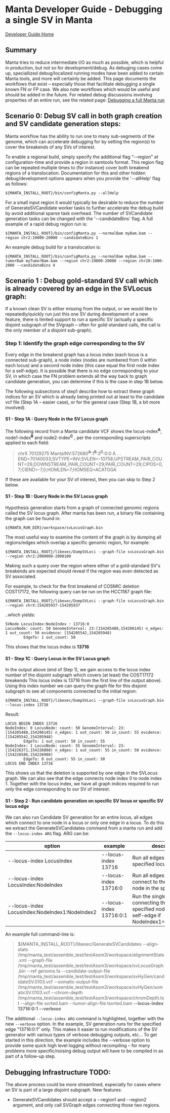 
# Manta Developer Guide - Debugging a single SV in Manta

[Developer Guide Home](README.md)

## Summary

Manta tries to reduce intermediate I/O as much as possible, which is helpful in production, but not so for development/debug. As debuging cases come up, speciallized debug/localized running modes have been added to certain Manta tools, and more will certainly be added. This page documents the workflows that exist – especially those that facilitate debugging a single known FN or FP case. We also note workflows which would be useful and should be added in the future. For related debug discussions involving properties of an entire run, see the related page: [Debugging a full Manta run](debugFullRun.md)

## Scenario 0: Debug SV call in both graph creation and SV candidate generation steps:

Manta workflow has the ability to run one to many sub-segments of the genome, which can accelerate debugging for by setting the region(s) to cover the breakends of any SVs of interest.

To enable a regional build, simply specify the additional flag "--region" at configuration-time and provide a region in samtools format. This region flag can be repeated multiple times to (for instance) cover both breakend regions of a translocation. Documentation for this and other hidden debug/development options appears when you provide the '--allHelp' flag as follows:

    ${MANTA_INSTALL_ROOT}/bin/configManta.py --allHelp

For a small input region it would typically be desirable to reduce the number of GenerateSVCandidate worker tasks to further accelerate the debug build by avoid additional sparse task overhead. The number of SVCandidate generation tasks can be changed with the '--candidateBins' flag. A full example of a rapid debug region run is:

    ${MANTA_INSTALL_ROOT}/bin/configManta.py --normalBam myBam.bam --region chr2:19000-20000 --candidateBins 1

An example debug build for a translocation is:

    ${MANTA_INSTALL_ROOT}/bin/configManta.py --normalBam myBam.bam --tumorBam myTumorBam.bam --region chr2:19000-20000 --region chr20:1000-2000 --candidateBins 4

## Scenario 1 : Debug gold-standard SV call which is already covered by an edge in the SVLocus graph:

If a known clean SV is either missing from the output, or we would like to repeatedly/quickly run just this one SV during development of a new feature, there is limited support to run a specific SV (actually a specific disjoint subgraph of the SVgraph – often for gold-standard calls, the call is the only member of a disjoint sub-graph).

### Step 1: Identify the graph edge corresponding to the SV

Every edge in the breakend graph has a locus index (each locus is a connected sub-graph), a node index (nodes are numbered from 0 within each locus) and a second node index (this case equal the first node index for a self-edge). It is possible that there is no edge corresponding to your SV, in which case the FN problem extends all the way back to graph candidate generation, you can determine if this is the case in step 1B below.

The following subsections of step1 describe how to extract these graph indices for an SV which is already being printed out at least to the candidate vcf file (Step 1A – easier case), or for the general case (Step 1B, a bit more involved).

#### S1 - Step 1A : Query Node in the SV Locus graph 

The following record from a Manta candidate VCF shows the locus-index<sup>**A**</sup>, node1-index<sup>**B**</sup> and node2-index<sup>**C**</sup> , per the corresponding superscripts applied to each field:

> chrX    70129275        MantaINV:572680<sup>**A**</sup>:1<sup>**B**</sup>:3<sup>**C**</sup>:0:0 A       <INV>   .       .       END=70140033;SVTYPE=INV;SVLEN=-10758;UPSTREAM_PAIR_COUNT=29;DOWNSTREAM_PAIR_COUNT=29;PAIR_COUNT=29;CIPOS=0,7;CIEND=-7,0;HOMLEN=7;HOMSEQ=ACATGGA

If these are available for your SV of interest, then you can skip to Step 2 below.

#### S1 - Step 1B : Query Node in the SV Locus graph

Hypothesis generation starts from a graph of connected genomic regions called the SV locus graph. After manta has been run, a binary file containing the graph can be found in:

    ${MANTA_RUN_DIR}/workspace/svLocusGraph.bin

The most useful way to examine the content of the graph is by dumping all regions/edges which overlap a specific genomic region, for example:

    ${MANTA_INSTALL_ROOT}/libexec/DumpSVLoci --graph-file svLocusGraph.bin --region chr2:2000000-2000100

Making such a query over the region where either of a gold-standard SV's breakends are expected should reveal if the region was even detected as SV associated.

For example, to check for the first breakend of COSMIC deletion COST17172, the following query can be run on the HCC1187 graph file:

    ${MANTA_INSTALL_ROOT}/libexec/DumpSVLoci --graph-file svLocusGraph.bin --region chrX:154205937-154205937

..which yields:

```
SVNode LocusIndex:NodeIndex : 13716:0
LocusNode: count: 50 GenomeInterval: 23:[154205488,154206145) n_edges: 1 out_count: 50 evidence: [154205542,154205948)
        EdgeTo: 1 out_count: 50
```

This shows that the locus index is **13716**

#### S1 - Step 1C : Query Locus in the SV Locus graph

In the output above (end of Step 1), we gain access to the locus index number of the disjoint subgraph which covers (at least) the COST17172 breakends This locus index is 13716 from the first line of the output above). Using this index number we can query the graph file for this disjoint subgraph to see all components connected to the initial region:

    ${MANTA_INSTALL_ROOT}/libexec/DumpSVLoci --graph-file svLocusGraph.bin --locus-index 13716

Result:

```
LOCUS BEGIN INDEX 13716
NodeIndex: 0 LocusNode: count: 50 GenomeInterval: 23:[154205488,154206145) n_edges: 1 out_count: 50 in_count: 55 evidence: [154205542,154205948)
        EdgeTo: 1 out_count: 50 in_count: 55
NodeIndex: 1 LocusNode: count: 55 GenomeInterval: 23:[154226371,154226808) n_edges: 1 out_count: 55 in_count: 50 evidence: [154226586,154226908)
        EdgeTo: 0 out_count: 55 in_count: 50
LOCUS END INDEX 13716
```

This shows us that the deletion is supported by one edge in the SVLocus graph. We can also see that the edge connects node index 0 to node index 1. Together with the locus index, we have all graph indices required to run only the edge corresponding to our SV of interest.


#### S1 - Step 2 : Run candidate generation on specific SV locus or specific SV locus edge

We can also run Candidate SV generation for an entire locus, all edges which connect to one node in a locus or only one edge in a locus. To do this we extract the GenerateSVCandidates command from a manta run and add the `--locus-index ARG` flag. ARG can be:

option | example | description
------ | ------- | -----------
--locus-index LocusIndex | --locus-index 13716 | Run all edges in the specified locus only
--locus-index LocusIndex:NodeIndex | --locus-index 13716:0 | Run all edges which connect to the specified node in the specified locus
--locus-index LocusIndex:NodeIndex1:NodeIndex2 | --locus-index 13716:0:1 | Run the single edge connecting the two specified nodes (or the self-edge if NodeIndex1==NodeIndex2)

An example full command-line is:

> ${MANTA_INSTALL_ROOT}/libexec/GenerateSVCandidates --align-stats /tmp/manta_test/assemble_test/testAssm3/workspace/alignmentStats.xml --graph-file /tmp/manta_test/assemble_test/testAssm3/workspace/svLocusGraph.bin --ref genome.fa --candidate-output-file /tmp/manta_test/assemble_test/testAssm3/workspace/svHyGen/candidateSV.0103.vcf --somatic-output-file /tmp/manta_test/assemble_test/testAssm3/workspace/svHyGen/somaticSV.0103.vcf --chrom-depth /tmp/manta_test/assemble_test/testAssm3/workspace/chromDepth.txt --align-file sorted.bam --tumor-align-file tsorted.bam **--locus-index 13716:0:1** **--verbose**

The additional `--locus-index ARG` command is highlighted, together with the new `--verbose` option. In the example, SV generation runs for the specified edge "13716:0:1" only. This makes it easier to run modifications of the SV generator with various types of verbose debugging outputs, etc...  To get started in this direction, the example includes the --verbose option to provide some quick high level logging without recompiling – for many problems more specific/noising debug output will have to be compiled in as part of a follow-up step.

## Debugging Infrastructure TODO:

The above process could be more streamlined, especially for cases where an SV is part of a large disjoint subgraph. New features:
* GenerateSVCandidates should accept a --region1 and --region2 argument, and only call SVGraph edges connecting those two regions.



